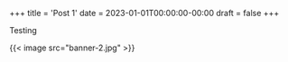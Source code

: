 +++
title = 'Post 1'
date = 2023-01-01T00:00:00-00:00
draft = false
+++


Testing

<!-- {{< image src="banner-1.jpg" >}} -->
{{< image src="banner-2.jpg" >}}